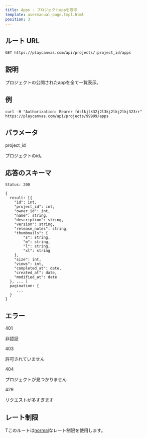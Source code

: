 ```yaml
---
title: Apps - プロジェクトappを取得
template: usermanual-page.tmpl.html
position: 3
---
```


## ルート URL

```none
GET https://playcanvas.com/api/projects/:project_id/apps
```

## 説明

プロジェクトの公開されたappを全て一覧表示。

## 例

```none
curl -H "Authorization: Bearer fdslkjlk32j2l3kj2lkj2lkj323rr" https://playcanvas.com/api/projects/99999/apps
```

## パラメータ

<div class="params">
<div class="parameter"><span class="param">project_id</span><p>プロジェクトのid。</p></div>
</div>

## 応答のスキーマ

```none
Status: 200
```

```none
{
  result: [{
    "id": int,
    "project_id": int,
    "owner_id": int,
    "name": string,
    "description": string,
    "version": string,
    "release_notes": string,
    "thumbnails": {
        "s": string,
        "m": string,
        "l": string,
        "xl": string
    },
    "size": int,
    "views": int,
    "completed_at": date,
    "created_at": date,
    "modified_at": date
  }, ... ]
  pagination: {
     ...
  }
}
```

## エラー

<div class="params">
<div class="parameter"><span class="param">401</span><p>非認証</p></div>
<div class="parameter"><span class="param">403</span><p>許可されていません</p></div>
<div class="parameter"><span class="param">404</span><p>プロジェクトが見つかりません</p></div>
<div class="parameter"><span class="param">429</span><p>リクエストが多すぎます</p></div>
</div>

## レート制限

Tこのルートは[normal][1]なレート制限を使用します。

[1]: /user-manual/api#rate-limiting

